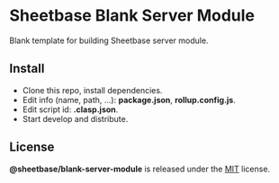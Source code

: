 # Sheetbase Blank Server Module

Blank template for building Sheetbase server module.

## Install

- Clone this repo, install dependencies.
- Edit info (name, path, ...): **package.json**, **rollup.config.js**.
- Edit script id: **.clasp.json**.
- Start develop and distribute.

## License

**@sheetbase/blank-server-module** is released under the [MIT](https://github.com/sheetbase/blank-server-module/blob/master/LICENSE) license.
